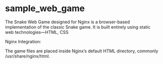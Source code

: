 # sample_web_game
The Snake Web Game designed for Nginx is a browser-based implementation of the classic Snake game. It is built entirely using static web technologies—HTML, CSS

Nginx Integration:

The game files are placed inside Nginx’s default HTML directory, commonly /usr/share/nginx/html.
